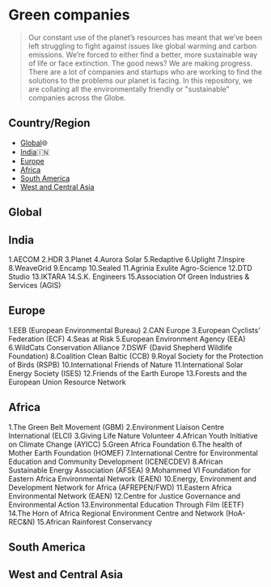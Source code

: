 # Green companies

> Our constant use of the planet’s resources has meant that we’ve been left struggling to fight against issues like global warming and carbon emissions. We’re forced to either find a better, more sustainable way of life or face extinction. The good news? We are making progress. There are a lot of companies and startups who are working to find the solutions to the problems our planet is facing. In this repository, we are collating all the environmentally friendly or "sustainable" companies across the Globe. 

## Country/Region

- [Global](#global):globe_with_meridians:
- [India](#india):india:
- [Europe](#europe)
- [Africa](#africa)
- [South America](#south-america)
- [West and Central Asia](#west-and-central-asia)

## Global


## India
1.AECOM
2.HDR
3.Planet
4.Aurora Solar
5.Redaptive
6.Uplight
7.Inspire
8.WeaveGrid
9.Encamp
10.Sealed
11.Agrinia Exulite Agro-Science
12.DTD Studio
13.IKTARA
14.S.K. Engineers
15.Association Of Green Industries & Services (AGIS)


## Europe
1.EEB (European Environmental Bureau)
2.CAN Europe
3.European Cyclists’ Federation (ECF)
4.Seas at Risk
5.European Environment Agency (EEA)
6.WildCats Conservation Alliance
7.DSWF (David Shepherd Wildlife Foundation)
8.Coalition Clean Baltic (CCB)
9.Royal Society for the Protection of Birds (RSPB)
10.International Friends of Nature
11.International Solar Energy Society (ISES)
12.Friends of the Earth Europe
13.Forests and the European Union Resource Network


## Africa
1.The Green Belt Movement (GBM)
2.Environment Liaison Centre International (ELCI)
3.Giving Life Nature Volunteer
4.African Youth Initiative on Climate Change (AYICC)
5.Green Africa Foundation
6.The health of Mother Earth Foundation (HOMEF)
7.International Centre for Environmental Education and Community Development (ICENECDEV)
8.African Sustainable Energy Association (AFSEA)
9.Mohammed VI Foundation for Eastern Africa Environmental Network (EAEN)
10.Energy, Environment and Development Network for Africa (AFREPEN/FWD)
11.Eastern Africa Environmental Network (EAEN)
12.Centre for Justice Governance and Environmental Action
13.Environmental Education Through Film (EETF)
14.The Horn of Africa Regional Environment Centre and Network (HoA-REC&N)
15.African Rainforest Conservancy




## South America


## West and Central Asia

